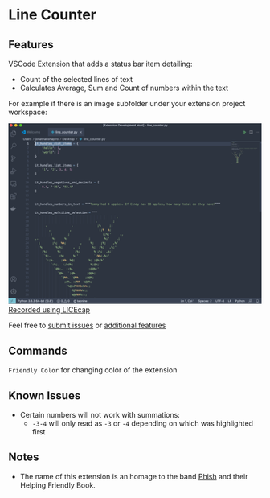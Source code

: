 # Line Counter

## Features
VSCode Extension that adds a status bar item detailing:
* Count of the selected lines of text
* Calculates Average, Sum and Count of numbers within the text

For example if there is an image subfolder under your extension project workspace:

![main features](images/linecounter.gif)
[Recorded using LICEcap](https://www.cockos.com/licecap/)

Feel free to [submit issues](https://github.com/shapiroj18/helping-friendly-counter/issues) or [additional features](https://github.com/shapiroj18/helping-friendly-counter/pulls)

## Commands
`Friendly Color` for changing color of the extension

## Known Issues
* Certain numbers will not work with summations:
  * `-3-4` will only read as `-3` or `-4` depending on which was highlighted first


## Notes
* The name of this extension is an homage to the band [Phish](https://phish.net/) and their Helping Friendly Book.